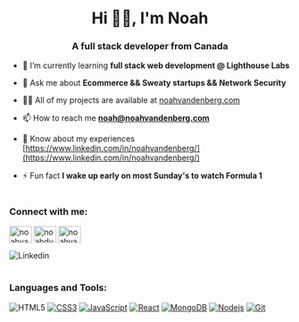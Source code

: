 <h1 align="center">Hi 👋🏻, I'm Noah</h1>
<h3 align="center">A full stack developer from Canada</h3>

- 🌱 I’m currently learning **full stack web development @ Lighthouse Labs**

- 💬 Ask me about **Ecommerce && Sweaty startups && Network Security**

- 👨‍💻 All of my projects are available at [noahvandenberg.com](noahvandenberg.com)

- 📫 How to reach me **noah@noahvandenberg.com**

- 📄 Know about my experiences [https://www.linkedin.com/in/noahvandenberg/](https://www.linkedin.com/in/noahvandenberg/)

- ⚡ Fun fact **I wake up early on most Sunday's to watch Formula 1**


#
<h3 align="left">Connect with me:</h3>
<p align="left">
<a href="https://dev.to/noahvandenberg" target="blank"><img align="center" src="https://raw.githubusercontent.com/rahuldkjain/github-profile-readme-generator/master/src/images/icons/Social/devto.svg" alt="noahvandenberg" height="30" width="40" /></a>
<a href="https://twitter.com/noahdvandenberg" target="blank"><img align="center" src="https://raw.githubusercontent.com/rahuldkjain/github-profile-readme-generator/master/src/images/icons/Social/twitter.svg" alt="noahdvandenberg" height="30" width="40" /></a>
<a href="https://linkedin.com/in/noahvandenberg" target="blank"><img align="center" src="https://raw.githubusercontent.com/rahuldkjain/github-profile-readme-generator/master/src/images/icons/Social/linked-in-alt.svg" alt="noahvandenberg" height="30" width="40" /></a>
</p>

![Linkedin](https://img.shields.io/badge/-Linkedin-0A66C2?style=flat&logo=html5&logoColor=white)

#
<h3 align="left">Languages and Tools:</h3>

![HTML5](https://img.shields.io/badge/-HTML5-E34F26?style=flat&logo=html5&logoColor=white)
[![CSS3](https://img.shields.io/badge/-CSS3-1572B6?style=flat&logo=css3)](https://developer.mozilla.org/en-US/docs/Web/CSS)
[![JavaScript](https://img.shields.io/badge/-JavaScript-%23F7DF1C?style=flat&logo=javascript&logoColor=000000&labelColor=%23F7DF1C&color=%23FFCE5A)](https://www.javascript.com/)
[![React](https://img.shields.io/badge/-ReactJs-61DAFB?logo=react&logoColor=white&style=flat)](https://www.reactjs.org/)
[![MongoDB](https://img.shields.io/badge/-MongoDB-47A248?style=flat&logo=MongoDB&logoColor=ffffff)](https://www.mongodb.com/)
[![Nodejs](https://img.shields.io/badge/-Nodejs-black?style=flat&logo=Node.js)](https://nodejs.org)
[![Git](https://img.shields.io/badge/-Git-%23F05032?style=flat&logo=git&logoColor=%23ffffff)](https://git-scm.com/)


<!--
<p><img align="center" src="https://github-readme-streak-stats.herokuapp.com/?user=noahvandenberg&" alt="noahvandenberg" /></p>
-->

